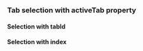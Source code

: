 ### Tab selection with activeTab property

#### Selection with tabId

<!-- example(tab-active-tab) -->

#### Selection with index

<!-- example(tab-active-tab-index) -->
